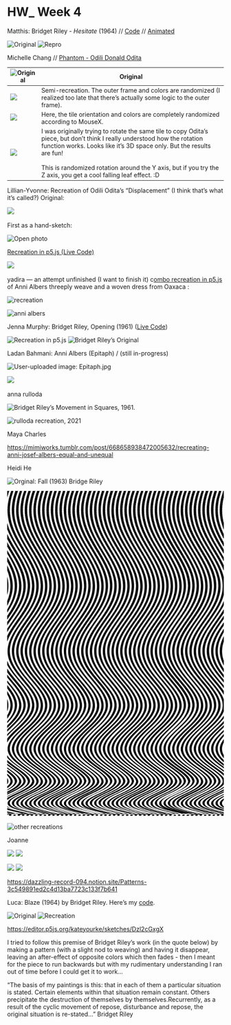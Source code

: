# HW_ Week 4

Matthis: Bridget Riley - *Hesitate* (1964)   // [Code](https://editor.p5js.org/codingsketchbook/sketches/mlo3aDbU5)   // [Animated](https://editor.p5js.org/codingsketchbook/sketches/C3FatFlEf) 

![Original](https://paper-attachments.dropbox.com/s_DA81A96DF7758FD80327080D5F44034899E52334E69BE28C013A04B7C42E9258_1637617812094_T04132_10.jpg)
![Repro](https://paper-attachments.dropbox.com/s_DA81A96DF7758FD80327080D5F44034899E52334E69BE28C013A04B7C42E9258_1637617806017_riley5.png)


Michelle Chang // [Phantom - Odili Donald Odita](https://www.artsy.net/artwork/odili-donald-odita-phantom)

| ![Original](https://paper-attachments.dropbox.com/s_29C168785A08C4C83831029D3C880B7D35B83D0D7672FEBEAA72A414C60D7BDF_1637673296901_Screen+Shot+2021-11-23+at+5.13.54+AM.png) | Original                                                                                                                                                                                                                                                                                                                    |
| ---------------------------------------------------------------------------------------------------------------------------------------------------------------------------- | --------------------------------------------------------------------------------------------------------------------------------------------------------------------------------------------------------------------------------------------------------------------------------------------------------------------------- |
| ![](https://paper-attachments.dropbox.com/s_29C168785A08C4C83831029D3C880B7D35B83D0D7672FEBEAA72A414C60D7BDF_1637673962880_ezgif.com-gif-maker+1.gif)                        | Semi-recreation. The outer frame and colors are randomized (I realized too late that there’s actually some logic to the outer frame).                                                                                                                                                                                       |
| ![](https://paper-attachments.dropbox.com/s_29C168785A08C4C83831029D3C880B7D35B83D0D7672FEBEAA72A414C60D7BDF_1637674547800_ezgif.com-gif-maker+2.gif)                        | Here, the tile orientation and colors are completely randomized according to MouseX.                                                                                                                                                                                                                                        |
| ![](https://paper-attachments.dropbox.com/s_29C168785A08C4C83831029D3C880B7D35B83D0D7672FEBEAA72A414C60D7BDF_1637674781209_ezgif.com-gif-maker+3.gif)                        | I was originally trying to rotate the same tile to copy Odita’s piece, but don’t think I really understood how the rotation function works. Looks like it’s 3D space only. But the results are fun!<br><br>This is randomized rotation around the Y axis, but if you try the Z axis, you get a cool falling leaf effect. :D |

Lillian-Yvonne: Recreation of Odili Odita’s “Displacement” (I think that’s what it’s called?)
 Original: 

![](https://lh5.googleusercontent.com/Qv3lb_Frdh1Q3Gz2iIlLyzje_txaVMYcfDowcNvT2gJxcLnkmeMltlCcRj_SJYNNBTsZtUmWuQta9dzX5PN22E4d9SxC7KkrjczsZDwfnXTHNYG3a5Z7TV9c6g6Pw7bzQY1I5lX2z-8)


First as a hand-sketch: 

![Open photo](https://scontent.xx.fbcdn.net/v/t1.15752-9/s403x403/260146595_263177315780258_3249166506687746746_n.jpg?_nc_cat=105&ccb=1-5&_nc_sid=aee45a&_nc_ohc=feCASJF1ohIAX_1j97-&_nc_oc=AQnRwmnf7ZuA2o1bw1phlmQ2Le8x49lvzyllaZWa8Rkfwd4Rf9eg7rolVydE_RYoMlfT9wuU_ZmDaZU_WJFij35j&_nc_ad=z-m&_nc_cid=0&_nc_ht=scontent.xx&oh=ccfd07a49a8b88acf08c359b89eeb73b&oe=61C13EA4)


[Recreation in p5.js (Live Code)](https://editor.p5js.org/lllyyybbb/sketches/2ka8h51W6)

![](https://paper-attachments.dropbox.com/s_06ACCD13346D0E2CC5D16B27FD0F698389ABB3B6985289049A736ADF7FD50BF7_1637681235039_file.png)



yadira — an attempt unfinished (I want to finish it) c[ombo recreation in p5.js](https://editor.p5js.org/yadlra/sketches/fTyD8taou) of Anni Albers threeply weave and a woven dress from Oaxaca : 

![recreation](https://paper-attachments.dropbox.com/s_BF2AF68198AC2D7E595A17330C7CD4288B64E78B712B735C0DAEF1DC4AAF4A60_1637682115417_Screenshot+2021-11-23+at+16.41.49.png)












![anni albers](https://paper-attachments.dropbox.com/s_BF2AF68198AC2D7E595A17330C7CD4288B64E78B712B735C0DAEF1DC4AAF4A60_1637682153735_Screenshot+2021-11-23+at+16.26.35.png)





























Jenna Murphy: Bridget Riley, Opening (1961) ([Live Code](https://editor.p5js.org/jennamurphymcad/sketches/pVP1p01TL))

![Recreation in p5.js](https://paper-attachments.dropbox.com/s_386CE53326D7DDC9CA9CAD132864DFF28B3504C38434098B21C18D2D67F6DD9D_1637681756859_download+18.png)
![Bridget Riley’s Original](https://paper-attachments.dropbox.com/s_386CE53326D7DDC9CA9CAD132864DFF28B3504C38434098B21C18D2D67F6DD9D_1637681730223_originalBridgetRiley.jpg)



Ladan Bahmani: Anni Albers (Epitaph) / (still in-progress)


![User-uploaded image: Epitaph.jpg](https://www.hali.com/wp-content/uploads/2018/11/Epitaph.jpg)



![](https://paper-attachments.dropbox.com/s_F32DE30D384DF55E0C69358FAE687D78D2558204E4832E54276E377927B34EF6_1637682223883_Screen+Shot+2021-11-23+at+9.41.21+AM.png)


anna rulloda


![Bridget Riley’s Movement in Squares, 1961.](https://i.guim.co.uk/img/media/561fd761fd767caba86a5f0adff309cef8b26ac6/57_40_2503_2503/master/2503.jpg?width=465&quality=45&auto=format&fit=max&dpr=2&s=86d0c594248df732cdc2bea334dc2cb7)

![rulloda recreation, 2021](https://paper-attachments.dropbox.com/s_14758427C777D02AEBD30C8981AF5D43CF7D62164AB2BCA5AFDC60FCEB5FAFBE_1637682485537_Screen+Shot+2021-11-22+at+9.13.05+PM.png)


Maya Charles

https://mimiworks.tumblr.com/post/668658938472005632/recreating-anni-josef-albers-equal-and-unequal


Heidi He

![Orginal: Fall (1963) Bridge Riley](https://paper-attachments.dropbox.com/s_E723CBF7B6773521403926277E5CAC773DB8BA977BCE425A20110C8675DEEB91_1637086975010_Untitled.png)

![recreation.png](https://github.com/HeidiHe/RecreatingThePast/blob/main/week4/recreat5.png?raw=true)

![other recreations](https://paper-attachments.dropbox.com/s_DC010E1F29C22BAF6D91CC63519B669FC80A0EF41E20AFA8F4072ED72F38BB64_1637687358120_Screen+Shot+2021-11-23+at+12.08.42+PM.png)


Joanne

![](https://paper-attachments.dropbox.com/s_3F03E05886C101819743A2A184F301B4B139B413CB47089D546957A96E5984B5_1637685609736_127.0.0.1_5500_+12.png)
![](https://paper-attachments.dropbox.com/s_3F03E05886C101819743A2A184F301B4B139B413CB47089D546957A96E5984B5_1637685646512_127.0.0.1_5500_+17.png)

![](https://paper-attachments.dropbox.com/s_3F03E05886C101819743A2A184F301B4B139B413CB47089D546957A96E5984B5_1637685581704_127.0.0.1_5500_+11.png)
![](https://paper-attachments.dropbox.com/s_3F03E05886C101819743A2A184F301B4B139B413CB47089D546957A96E5984B5_1637685587846_127.0.0.1_5500_+10.png)

https://dazzling-record-094.notion.site/Patterns-3c549891ed2c4d13ba7723c133f7b641


Luca: Blaze (1964) by Bridget Riley. Here’s my [code](https://github.com/photon-garden/recreating_blaze).

![Original](https://paper-attachments.dropbox.com/s_ADAC64842AE649CD6E2F0ECB77FD5F66C8EB369889035D949151BF8D7DDEAF9D_1637727647940_bridget+riley+blaze.jpeg)
![Recreation](https://paper-attachments.dropbox.com/s_ADAC64842AE649CD6E2F0ECB77FD5F66C8EB369889035D949151BF8D7DDEAF9D_1637727695154_quintessential_tasteful_glockenspiel.png)


https://editor.p5js.org/kateyourke/sketches/Dzl2cGxgX

I tried to follow this premise of Bridget Riley’s work (in the quote below) by making a pattern (with a slight nod to weaving) and having it disappear, leaving an after-effect of opposite colors which then fades - then I meant for the piece to run backwards but with my rudimentary understanding I ran out of time before I could get it to work…

“The basis of my paintings is this: that in each of them a particular situation is stated. Certain elements within that situation remain constant. Others precipitate the destruction of themselves by themselves.Recurrently, as a result of the cyclic movement of repose, disturbance and repose, the original situation is re-stated…” Bridget Riley


